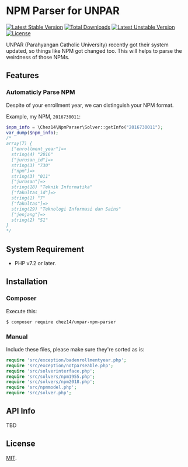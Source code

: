 # NPM Parser for UNPAR

[![Latest Stable Version](https://poser.pugx.org/chez14/unpar-npm-parser/v/stable?format=flat-square)](https://packagist.org/packages/chez14/unpar-npm-parser) [![Total Downloads](https://poser.pugx.org/chez14/unpar-npm-parser/downloads?format=flat-square)](https://packagist.org/packages/chez14/unpar-npm-parser) [![Latest Unstable Version](https://poser.pugx.org/chez14/unpar-npm-parser/v/unstable?format=flat-square)](https://packagist.org/packages/chez14/unpar-npm-parser) [![License](https://poser.pugx.org/chez14/unpar-npm-parser/license?format=flat-square)](https://packagist.org/packages/chez14/unpar-npm-parser)

UNPAR (Parahyangan Catholic University) recently got their system updated, so things like NPM got changed too. This will helps to parse the weirdness of those NPMs.

## Features

### Automaticly Parse NPM

Despite of your enrollment year, we can distinguish your NPM format.

Example, my NPM, `2016730011`:

```php
$npm_info = \Chez14\NpmParser\Solver::getInfo("2016730011");
var_dump($npm_info);
/*
array(7) {
  ["enrollment_year"]=>
  string(4) "2016"
  ["jurusan_id"]=>
  string(3) "730"
  ["npm"]=>
  string(3) "011"
  ["jurusan"]=>
  string(18) "Teknik Informatika"
  ["fakultas_id"]=>
  string(1) "7"
  ["fakultas"]=>
  string(29) "Teknologi Informasi dan Sains"
  ["jenjang"]=>
  string(2) "S1"
}
*/
```

## System Requirement

- PHP v7.2 or later.

## Installation

### Composer

Execute this:

```shell
$ composer require chez14/unpar-npm-parser
```

### Manual

Include these files, please make sure they're sorted as is:

```php
require 'src/exception/badenrollmentyear.php';
require 'src/exception/notparseable.php';
require 'src/solverinterface.php';
require 'src/solvers/npm1955.php';
require 'src/solvers/npm2018.php';
require 'src/npmmodel.php';
require 'src/solver.php';
```

## API Info

TBD

## License

[MIT](LICENSE).